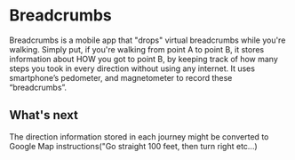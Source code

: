 # Breadcrumbs

Breadcrumbs is a mobile app that "drops" virtual breadcrumbs while you're walking. Simply put, if you're walking from point A to point B, it stores information about HOW you got to point B, by keeping track of how many steps you took in every direction without using any internet. It uses smartphone’s pedometer, and magnetometer to record these “breadcrumbs”.

## What's next
The direction information stored in each journey might be converted to Google Map instructions("Go straight 100 feet, then turn right etc...)

